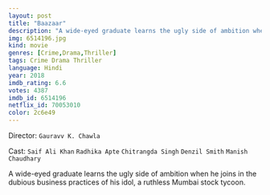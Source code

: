 ```yaml
---
layout: post
title: "Baazaar"
description: "A wide-eyed graduate learns the ugly side of ambition when he joins in the dubious business practices of his idol, a ruthless Mumbai stock tycoon..."
img: 6514196.jpg
kind: movie
genres: [Crime,Drama,Thriller]
tags: Crime Drama Thriller 
language: Hindi
year: 2018
imdb_rating: 6.6
votes: 4387
imdb_id: 6514196
netflix_id: 70053010
color: 2c6e49
---
```

Director: `Gauravv K. Chawla`  

Cast: `Saif Ali Khan` `Radhika Apte` `Chitrangda Singh` `Denzil Smith` `Manish Chaudhary` 

A wide-eyed graduate learns the ugly side of ambition when he joins in the dubious business practices of his idol, a ruthless Mumbai stock tycoon.